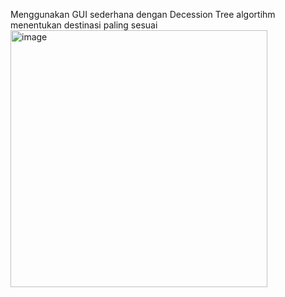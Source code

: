 Menggunakan GUI sederhana dengan Decession Tree algortihm 
menentukan destinasi paling sesuai
<img width="411" alt="image" src="https://github.com/Jov1114/Decision-Popular-Tourist-Destination-in-bali-using-DecessionTree-Algorithm/assets/108922816/2cd86e62-93cc-4243-820d-e74972b74e03">

